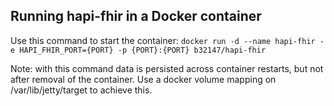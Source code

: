 ## Running hapi-fhir in a Docker container

Use this command to start the container: 
  `docker run -d --name hapi-fhir -e HAPI_FHIR_PORT={PORT} -p {PORT}:{PORT} b32147/hapi-fhir`

Note: with this command data is persisted across container restarts, but not after removal of the container. Use a docker volume mapping on /var/lib/jetty/target to achieve this.
